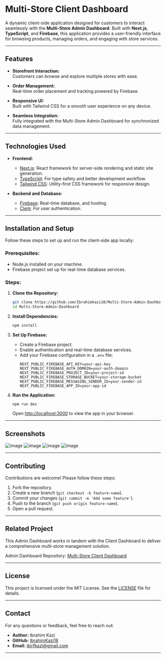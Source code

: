 # **Multi-Store Client Dashboard**  

A dynamic client-side application designed for customers to interact seamlessly with the **Multi-Store Admin Dashboard**. Built with **Next.js**, **TypeScript**, and **Firebase**, this application provides a user-friendly interface for browsing products, managing orders, and engaging with store services.  

---

## **Features**  

- **Storefront Interaction:**  
  Customers can browse and explore multiple stores with ease.  

- **Order Management:**  
  Real-time order placement and tracking powered by Firebase.  

- **Responsive UI:**  
  Built with Tailwind CSS for a smooth user experience on any device.  

- **Seamless Integration:**  
  Fully integrated with the Multi-Store Admin Dashboard for synchronized data management.  

---

## **Technologies Used**  

- **Frontend:**  
  - [Next.js](https://nextjs.org/): React framework for server-side rendering and static site generation.  
  - [TypeScript](https://www.typescriptlang.org/): For type safety and better development workflow.  
  - [Tailwind CSS](https://tailwindcss.com/): Utility-first CSS framework for responsive design.  

- **Backend and Database:**  
  - [Firebase](https://firebase.google.com/): Real-time database, and hosting.
  - [Clerk](https://clerk.com/): For user authentication.

---

## **Installation and Setup**  

Follow these steps to set up and run the client-side app locally:  

### **Prerequisites:**  
- Node.js installed on your machine.  
- Firebase project set up for real-time database services.  

### **Steps:**  

1. **Clone the Repository:**  
   ```bash  
   git clone https://github.com/Ibrahimkazi18/Multi-Store-Admin-Dashboard.git  
   cd Multi-Store-Admin-Dashboard  
   ```  

2. **Install Dependencies:**  
   ```bash  
   npm install  
   ```  

3. **Set Up Firebase:**  
   - Create a Firebase project.  
   - Enable authentication and real-time database services.  
   - Add your Firebase configuration in a `.env` file:  
     ```env  
     NEXT_PUBLIC_FIREBASE_API_KEY=your-api-key  
     NEXT_PUBLIC_FIREBASE_AUTH_DOMAIN=your-auth-domain  
     NEXT_PUBLIC_FIREBASE_PROJECT_ID=your-project-id  
     NEXT_PUBLIC_FIREBASE_STORAGE_BUCKET=your-storage-bucket  
     NEXT_PUBLIC_FIREBASE_MESSAGING_SENDER_ID=your-sender-id  
     NEXT_PUBLIC_FIREBASE_APP_ID=your-app-id  
     ```  

4. **Run the Application:**  
   ```bash  
   npm run dev  
   ```  
   Open [http://localhost:3000](http://localhost:3000) to view the app in your browser.  

---

## **Screenshots**  

![image](https://github.com/user-attachments/assets/04aba26b-a845-443b-88d3-11a05cedf3ca)
![image](https://github.com/user-attachments/assets/03a596bf-5e7c-4ecb-94c1-92bd9f6b9cfa)
![image](https://github.com/user-attachments/assets/0e6b9de7-5e6d-47e9-a043-e1599f4aa115)
![image](https://github.com/user-attachments/assets/40011f90-7bba-49c8-b481-cd3f28a5994e)
 

---

## **Contributing**  

Contributions are welcome! Please follow these steps:  
1. Fork the repository.  
2. Create a new branch (`git checkout -b feature-name`).  
3. Commit your changes (`git commit -m 'Add some feature'`).  
4. Push to the branch (`git push origin feature-name`).  
5. Open a pull request.  

---

## **Related Project**  
This Admin Dashboard works in tandem with the Client Dashboard to deliver a comprehensive multi-store management solution.

Admin Dashboard Repository: [Multi-Store Client Dashboard](https://github.com/Ibrahimkazi18/Multi-Store-Admin-Dashboard)

---

## **License**  

This project is licensed under the MIT License. See the [LICENSE](./LICENSE) file for details.  

---

## **Contact**  

For any questions or feedback, feel free to reach out:  
- **Author:** Ibrahim Kazi  
- **GitHub:** [IbrahimKazi18](https://github.com/IbrahimKazi18)  
- **Email:** ibirfkazi@gmail.com  

---
